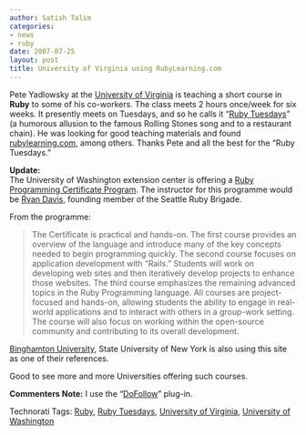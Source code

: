 ```yaml
---
author: Satish Talim
categories:
- news
- ruby
date: 2007-07-25
layout: post
title: University of Virginia using RubyLearning.com
---
```


Pete Yadlowsky at the [University of Virginia](http://virginia.edu/) is
teaching a short course in **Ruby** to some of his co-workers. The class
meets 2 hours once/week for six weeks. It presently meets on Tuesdays,
and so he calls it “[Ruby Tuesdays](http://spot.itc.virginia.edu/ruby/)”
(a humorous allusion to the famous Rolling Stones song and to a
restaurant chain). He was looking for good teaching materials and found
[rubylearning.com](http://rubylearning.com/), among others. Thanks Pete
and all the best for the “Ruby Tuesdays.”

**Update:**\
The University of Washington extension center is offering a [Ruby
Programming Certificate
Program](http://www.extension.washington.edu/ext/certificates/rby/rby_gen.asp).
The instructor for this programme would be [Ryan
Davis](http://zenspider.com/), founding member of the Seattle Ruby
Brigade.

From the programme:

> The Certificate is practical and hands-on. The first course provides
> an overview of the language and introduce many of the key concepts
> needed to begin programming quickly. The second course focuses on
> application development with “Rails.” Students will work on developing
> web sites and then iteratively develop projects to enhance those
> websites. The third course emphasizes the remaining advanced topics in
> the Ruby Programming language. All courses are project-focused and
> hands-on, allowing students the ability to engage in real-world
> applications and to interact with others in a group-work setting. The
> course will also focus on working within the open-source community and
> contributing to its overall development.

[Binghamton
University](http://bingweb.binghamton.edu/~head/CS471/HW/hw1F07.html),
State University of New York is also using this site as one of their
references.

Good to see more and more Universities offering such courses.

**Commenters Note:** I use the
“[DoFollow](http://www.semiologic.com/software/wp-fixes/dofollow/)”
plug-in.

Technorati Tags: [Ruby](http://technorati.com/tag/Ruby), [Ruby
Tuesdays](http://technorati.com/tag/Ruby+Tuesdays), [University of
Virginia](http://technorati.com/tag/University+of+Virginia), [University
of Washington](http://technorati.com/tag/University+of+Washington)
